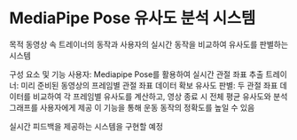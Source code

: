 # MediaPipe Pose 유사도 분석 시스템

목적
동영상 속 트레이너의 동작과 사용자의 실시간 동작을 비교하여 유사도를 판별하는 시스템

구성 요소 및 기능
사용자: Mediapipe Pose를 활용하여 실시간 관절 좌표 추출
트레이너: 미리 준비된 동영상의 프레임별 관절 좌표 데이터 확보
유사도 판별: 두 관절 좌표 데이터를 비교하여 각 프레임별 유사도를 계산하고, 영상 종료 시 전체 평균 유사도와 분석 그래프를 사용자에게 제공
이 기능을 통해 운동 동작의 정확도를 높일 수 있음

실시간 피드백을 제공하는 시스템을 구현할 예정
